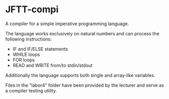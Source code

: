 # JFTT-compi
A compiler for a simple imperative programming language.

The language works exclusively on natural numbers and can process the following instructions:
* IF and IF/ELSE statements
* WHILE loops
* FOR loops
* READ and WRITE from/to stdin/stdout

Additionally the language supports both single and array-like variables.

Files in the "labor4" folder have been provided by the lecturer and serve as a compiler testing utility.
